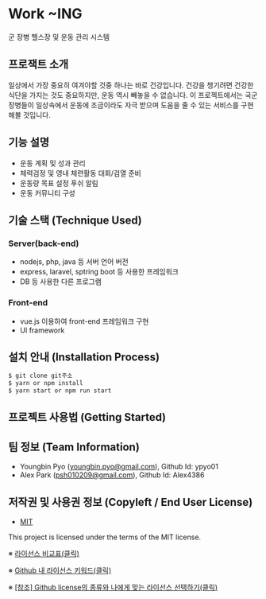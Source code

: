 
# Work ~ING
군 장병 헬스장 및 운동 관리 시스템

## 프로잭트 소개
일상에서 가장 중요히 여겨야할 것중 하나는 바로 건강입니다. 건강을 챙기려면 건강한 식단을 가지는 것도 중요하지만, 운동 역시 빼놓을 수 없습니다. 이 프로젝트에서는 국군 장병들이 일상속에서 운동에 조금이라도 자극 받으며 도움을 줄 수 있는 서비스를 구현해볼 것입니다. 


## 기능 설명
  - 운동 계획 및 성과 관리
  - 체력검정 및 영내 체련활동 대회/검열 준비
  - 운동량 목표 설정 푸쉬 알림
  - 운동 커뮤니티 구성

## 기술 스택 (Technique Used) 
### Server(back-end)
 -  nodejs, php, java 등 서버 언어 버전 
 - express, laravel, sptring boot 등 사용한 프레임워크 
 - DB 등 사용한 다른 프로그램 
 
### Front-end
 -  vue.js 이용하여 front-end 프레임워크 구현
 -  UI framework

## 설치 안내 (Installation Process)
```bash
$ git clone git주소
$ yarn or npm install
$ yarn start or npm run start
```

## 프로젝트 사용법 (Getting Started)
 
## 팀 정보 (Team Information)
- Youngbin Pyo (youngbin.pyo@gmail.com), Github Id: ypyo01
- Alex Park (psh010209@gmail.com), Github Id: Alex4386

## 저작권 및 사용권 정보 (Copyleft / End User License)
 * [MIT](https://github.com/osam2020-WEB/Sample-ProjectName-TeamName/blob/master/license.md)

This project is licensed under the terms of the MIT license.

※ [라이선스 비교표(클릭)](https://olis.or.kr/license/compareGuide.do)

※ [Github 내 라이선스 키워드(클릭)](https://docs.github.com/en/github/creating-cloning-and-archiving-repositories/creating-a-repository-on-github/licensing-a-repository)

※ [\[참조\] Github license의 종류와 나에게 맞는 라이선스 선택하기(클릭)](https://flyingsquirrel.medium.com/github-license%EC%9D%98-%EC%A2%85%EB%A5%98%EC%99%80-%EB%82%98%EC%97%90%EA%B2%8C-%EB%A7%9E%EB%8A%94-%EB%9D%BC%EC%9D%B4%EC%84%A0%EC%8A%A4-%EC%84%A0%ED%83%9D%ED%95%98%EA%B8%B0-ae29925e8ff4)
